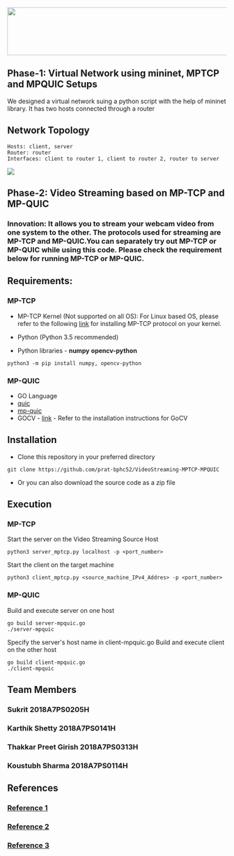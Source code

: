 
<br/>
<br/>
<img src="https://dewey.tailorbrands.com/production/brand_version_mockup_image/818/5112570818_02c498e2-a7fb-423e-8f95-82e7be54f2c3.png?cb=1619086571" algn="center" width="800" height="110"/>

<br/>

## Phase-1: Virtual Network using mininet, MPTCP and MPQUIC Setups

<p>
We designed a virtual network suing a python script with the help of mininet library. It has two hosts connected through a router
</p>

## Network Topology
```
Hosts: client, server
Router: router
Interfaces: client to router 1, client to router 2, router to server
```
<img src="https://i.ibb.co/jf7Z0rD/img.png"/>

<br/>

## Phase-2: Video Streaming based on MP-TCP and MP-QUIC

### Innovation: It allows you to stream your webcam video from one system to the other. The protocols used for streaming are MP-TCP and MP-QUIC.You can separately try out MP-TCP or MP-QUIC while using this code. Please check the requirement below for running MP-TCP or MP-QUIC.
## Requirements:
### MP-TCP
- MP-TCP Kernel (Not supported on all OS):
For Linux based OS, please refer to the following [link](https://multipath-tcp.org/pmwiki.php/Users/AptRepository/ "link") for installing MP-TCP protocol on your kernel.

- Python (Python 3.5 recommended)

- Python libraries - **numpy** **opencv-python**
```
python3 -m pip install numpy, opencv-python
```

### MP-QUIC
- GO Language
- [quic](https://github.com/lucas-clemente/quic-go "quic Library")
- [mp-quic](https://github.com/qdeconinck/mp-quic "mpquic Library")
- GOCV - [link](https://gocv.io/ "link") - Refer to the installation instructions for GoCV

## Installation
- Clone this repository in your preferred directory

```
git clone https://github.com/prat-bphc52/VideoStreaming-MPTCP-MPQUIC
```
- Or you can also download the source code as a zip file

## Execution
### MP-TCP
Start the server on the Video Streaming Source Host

``` 
python3 server_mptcp.py localhost -p <port_number>
```

Start the client on the target machine
```
python3 client_mptcp.py <source_machine_IPv4_Addres> -p <port_number>
```

### MP-QUIC
Build and execute server on one host
```
go build server-mpquic.go
./server-mpquic
```
Specify the server's host name in client-mpquic.go
Build and execute client on the other host
```
go build client-mpquic.go
./client-mpquic
```

## Team Members
### Sukrit 2018A7PS0205H
### Karthik Shetty 2018A7PS0141H
### Thakkar Preet Girish 2018A7PS0313H
### Koustubh Sharma 2018A7PS0114H
## References
### [Reference 1](https://github.com/iamkroot/multipath-video)
### [Reference 2](https://github.com/ujjwal-raizada/multipath-quic-experiments)
### [Reference 3](https://github.com/prat-bphc52/VideoStreaming-MPTCP-MPQUIC)
